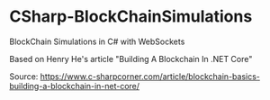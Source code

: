 # CSharp-BlockChainSimulations
BlockChain Simulations in C# with WebSockets

Based on Henry He's article "Building A Blockchain In .NET Core"

Source: https://www.c-sharpcorner.com/article/blockchain-basics-building-a-blockchain-in-net-core/
